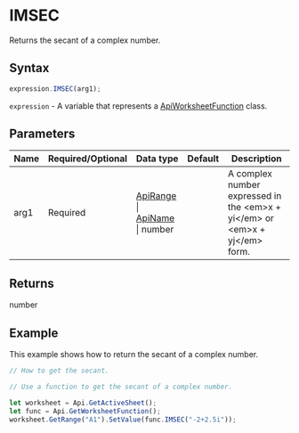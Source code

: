 # IMSEC

Returns the secant of a complex number.

## Syntax

```javascript
expression.IMSEC(arg1);
```

`expression` - A variable that represents a [ApiWorksheetFunction](../ApiWorksheetFunction.md) class.

## Parameters

| **Name** | **Required/Optional** | **Data type** | **Default** | **Description** |
| ------------- | ------------- | ------------- | ------------- | ------------- |
| arg1 | Required | [ApiRange](../../ApiRange/ApiRange.md) \| [ApiName](../../ApiName/ApiName.md) \| number |  | A complex number expressed in the &lt;em&gt;x + yi&lt;/em&gt; or &lt;em&gt;x + yj&lt;/em&gt; form. |

## Returns

number

## Example

This example shows how to return the secant of a complex number.

```javascript editor-xlsx
// How to get the secant.

// Use a function to get the secant of a complex number.

let worksheet = Api.GetActiveSheet();
let func = Api.GetWorksheetFunction();
worksheet.GetRange("A1").SetValue(func.IMSEC("-2+2.5i"));
```
